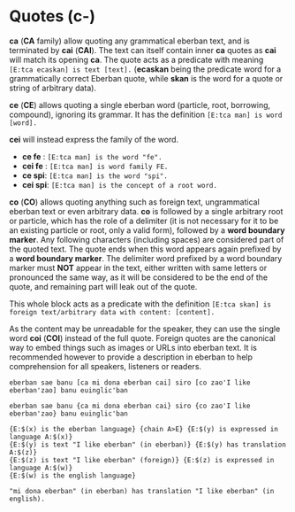 # Quotes (c-)

__ca__ (__CA__ family) allow quoting any grammatical eberban text, and is
terminated by __cai__ (__CAI__). The text can itself contain inner __ca__ quotes
as __cai__ will match its opening __ca__. The quote acts as a predicate with
meaning `[E:tca ecaskan] is text [text].` (__ecaskan__ being the predicate word
for a grammatically correct Eberban quote, while __skan__ is the word for
a quote or string of arbitrary data).

__ce__ (__CE__) allows quoting a single eberban word (particle, root, borrowing,
compound), ignoring its grammar. It has the definition `[E:tca man] is word
[word].`

__cei__ will instead express the family of the word.

- __ce fe__ : `[E:tca man] is the word "fe".`
- __cei fe__ : `[E:tca man] is word family FE.`
- __ce spi__: `[E:tca man] is the word "spi".`
- __cei spi__: `[E:tca man] is the concept of a root word.`

__co__ (__CO__) allows quoting anything such as foreign text, ungrammatical
eberban text or even arbitrary data. __co__ is followed by a single arbitrary
root or particle, which has the role of a delimiter (it is not necessary for it
to be an existing particle or root, only a valid form), followed by a __word
boundary marker__. Any following characters (including spaces) are considered
part of the quoted text. The quote ends when this word appears again prefixed by
a __word boundary marker__. The delimiter word prefixed by a word boundary
marker must __NOT__ appear in the text, either written with same letters or
pronounced the same way, as it will be considered to be the end of the quote,
and remaining part will leak out of the quote.

This whole block acts as a predicate with the definition `[E:tca skan] is foreign
text/arbitrary data with content: [content].`

As the content may be unreadable for the speaker, they can use the single word
__coi__ (__COI__) instead of the full quote. Foreign quotes are the canonical
way to embed things such as images or URLs into eberban text. It is recommended
however to provide a description in eberban to help comprehension for all
speakers, listeners or readers.

```gloss
eberban sae banu [ca mi dona eberban cai] siro [co zao'I like eberban'zao] banu euinglic'ban

eberban sae banu {ca mi dona eberban cai} siro {co zao'I like eberban'zao} banu euinglic'ban

{E:$(x) is the eberban language} {chain A>E} {E:$(y) is expressed in language A:$(x)}
{E:$(y) is text "I like eberban" (in eberban)} {E:$(y) has translation A:$(z)}
{E:$(z) is text "I like eberban" (foreign)} {E:$(z) is expressed in language A:$(w)}
{E:$(w) is the english language}

"mi dona eberban" (in eberban) has translation "I like eberban" (in english).
```
